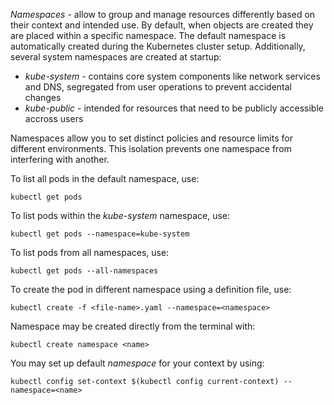 *Namespaces* - allow to group and manage resources differently based on their context and intended use. By default, when objects are created they are placed within a specific namespace. The default namespace is automatically created during the Kubernetes cluster setup. Additionally, several system namespaces are created at startup:
- *kube-system* - contains core system components like network services and DNS, segregated from user operations to prevent accidental changes
- *kube-public* - intended for resources that need to be publicly accessible accross users

Namespaces allow you to set distinct policies and resource limits for different environments. This isolation prevents one namespace from interfering with another.

To list all pods in the default namespace, use:
```
kubectl get pods
```
To list pods within the *kube-system* namespace, use:
```
kubectl get pods --namespace=kube-system
```
To list pods from all namespaces, use:
```
kubectl get pods --all-namespaces
```
To create the pod in different namespace using a definition file, use:
```
kubectl create -f <file-name>.yaml --namespace=<namespace>
```

Namespace may be created directly from the terminal with:
```
kubectl create namespace <name>
```

You may set up default *namespace* for your context by using:
```
kubectl config set-context $(kubectl config current-context) --namespace=<name>
```